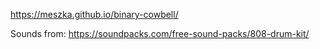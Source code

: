 https://meszka.github.io/binary-cowbell/

Sounds from: https://soundpacks.com/free-sound-packs/808-drum-kit/
